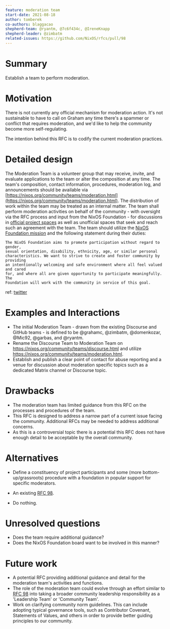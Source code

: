 ```yaml
---
feature: moderation team
start-date: 2021-08-18
author: tomberek
co-authors: blaggacao
shepherd-team: @ryantm, @7c6f434c, @IreneKnapp
shepherd-leader: @zimbatm
related-issues: https://github.com/NixOS/rfcs/pull/98
---
```


# Summary
[summary]: #summary

Establish a team to perform moderation.

# Motivation
[motivation]: #motivation

There is not currently any official mechanism for moderation action. It's not
sustainable to have to call on Graham any time there's a spammer or conflict
that requires moderation, and we'd like to help the community become more
self-regulating.

The intention behind this RFC is to codify the current moderation practices.

# Detailed design
[design]: #detailed-design

The Moderation Team is a volunteer group that may receive, invite, and evaluate
applications to the team or alter the composition at any time. The team's
composition, contact information, procedures, moderation log, and announcements
should be available via
[https://nixos.org/community/teams/moderation.html](https://nixos.org/community/teams/moderation.html).
The distribution of work within the team may be treated as an internal matter.
The team shall perform moderation activities on behalf of the community - with
oversight via the RFC process and input from the NixOS Foundation - for
discussions in [official project
spaces](https://nixos.org/community/index.html) as well as unofficial spaces
that seek and reach such an agreement with the team. The team should utilize
the [NixOS Foundation mission](https://nixos.org/community/index.html) and the
following statement during their duties:

```
The NixOS Foundation aims to promote participation without regard to gender,
sexual orientation, disability, ethnicity, age, or similar personal
characteristics. We want to strive to create and foster community by providing
an intentionally welcoming and safe environment where all feel valued and cared
for, and where all are given opportunity to participate meaningfully. The
Foundation will work with the community in service of this goal.
```

ref: [twitter](https://twitter.com/grhmc/status/1390775249424338944)

# Examples and Interactions
[examples-and-interactions]: #examples-and-interactions

- The initial Moderation Team - drawn from the existing Discourse and GitHub
  teams - is defined to be @grahamc, @zimbatm, @domenkozar, @Mic92, @garbas,
  and @ryantm.
- Rename the Discourse Team to Moderation Team on
  https://nixos.org/community/teams/discourse.html and utilize
  https://nixos.org/community/teams/moderation.html.
- Establish and publish a clear point of contact for abuse reporting and a
  venue for discussion about moderation specific topics such as a dedicated
  Matrix channel or Discourse topic.

# Drawbacks
[drawbacks]: #drawbacks

* The moderation team has limited guidance from this RFC on the processes and
  procedures of the team.
* This RFC is designed to address a narrow part of a current issue facing the
  community. Additional RFCs may be needed to address additional concerns.
* As this is a controversial topic there is a potential this RFC does not have
  enough detail to be acceptable by the overall community.

# Alternatives
[alternatives]: #alternatives
* Define a constituency of project participants and some (more bottom-up/grassroots) procedure with a foundation in popular support for specific moderators.

* An existing [RFC 98][].
* Do nothing.

# Unresolved questions
[unresolved]: #unresolved-questions

* Does the team require additional guidance?
* Does the NixOS Foundation board want to be involved in this manner?

# Future work
[future]: #future-work

* A potential RFC providing additional guidance and detail for the moderation
  team's activities and functions.
* The role of the moderation team could evolve through an effort similar to
  [RFC 98][] into taking a broader community leadership responsibility as a
  'Leadership Team' or 'Community Team'.
* Work on clarifying community norm guidelines. This can include adopting
  typical governance tools, such as Contributor
  Covenant, Statements of Values, and
  others in order to provide better guiding principles to our community.
 
[RFC 98]: https://github.com/NixOS/rfcs/pull/98
